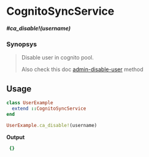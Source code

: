 # CognitoSyncService

__*#ca_disable!(username)*__

### Synopsys

> Disable user in cognito pool.
>
> Also check this doc [admin-disable-user](https://docs.aws.amazon.com/cli/latest/reference/cognito-idp/admin-disable-user.html) method

## Usage

```ruby
class UserExample
  extend ::CognitoSyncService
end

UserExample.ca_disable!(username)
```

__Output__

```ruby
 {}
```
